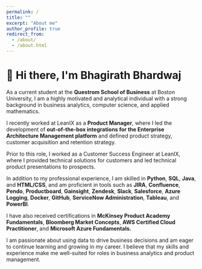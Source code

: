 ```yaml
---
permalink: /
title: ""
excerpt: "About me"
author_profile: true
redirect_from: 
  - /about/
  - /about.html
---
```


👋 Hi there, I'm **Bhagirath Bhardwaj**
======
As a current student at the **Questrom School of Business** at Boston University, I am a highly motivated and analytical individual with a strong background in business analytics, computer science, and applied mathematics. 

I recently worked at LeanIX as a **Product Manager**, where I led the development of **out-of-the-box integrations for the Enterprise Architecture Management platform** and defined product strategy, customer acquisition and retention strategy. 

Prior to this role, I worked as a Customer Success Engineer at LeanIX, where I provided technical solutions for customers and led technical product presentations to prospects.

In addition to my professional experience, I am skilled in **Python**, **SQL**, **Java**, and **HTML/CSS**, and am proficient in tools such as **JIRA**, **Confluence**, **Pendo**, **Productboard**, **Gainsight**, **Zendesk**, **Slack**, **Salesforce**, **Azure Logging**, **Docker**, **GitHub**, **ServiceNow Administration**, **Tableau**, and **PowerBI**. 

I have also received certifications in **McKinsey Product Academy Fundamentals**, **Bloomberg Market Concepts**, **AWS Certified Cloud Practitioner**, and **Microsoft Azure Fundamentals.**

I am passionate about using data to drive business decisions and am eager to continue learning and growing in my career. I believe that my skills and experience make me well-suited for roles in business analytics and product management.

